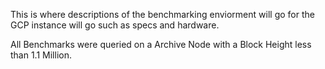 This is where descriptions of the benchmarking enviorment will go for the GCP instance will go such as specs and hardware. 

All Benchmarks were queried on a Archive Node with a Block Height less than 
1.1 Million.